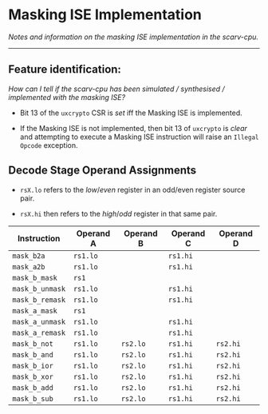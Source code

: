 
# Masking ISE Implementation

*Notes and information on the masking ISE implementation in the scarv-cpu.*

---

## Feature identification:

*How can I tell if the scarv-cpu has been simulated / synthesised / implemented
with the masking ISE?*

- Bit 13 of the `uxcrypto` CSR is *set* iff the Masking ISE is implemented.

- If the Masking ISE is not implemented, then bit 13 of `uxcrypto` is *clear*
  and attempting to execute a Masking ISE instruction will raise an
  `Illegal Opcode` exception.

## Decode Stage Operand Assignments

- `rsX.lo` refers to the *low*/*even* register in an odd/even register source
  pair.

- `rsX.hi` then refers to the *high*/*odd* register in that same pair.

Instruction     | Operand A | Operand B | Operand C | Operand D
----------------|-----------|-----------|-----------|------------
`mask_b2a`      | `rs1.lo`  |           | `rs1.hi`  |
`mask_a2b`      | `rs1.lo`  |           | `rs1.hi`  |
`mask_b_mask`   | `rs1`     |           |           |
`mask_b_unmask` | `rs1.lo`  |           | `rs1.hi`  |
`mask_b_remask` | `rs1.lo`  |           | `rs1.hi`  |
`mask_a_mask`   | `rs1`     |           |           |
`mask_a_unmask` | `rs1.lo`  |           | `rs1.hi`  |
`mask_a_remask` | `rs1.lo`  |           | `rs1.hi`  |
`mask_b_not`    | `rs1.lo`  | `rs2.lo`  | `rs1.hi`  | `rs2.hi`
`mask_b_and`    | `rs1.lo`  | `rs2.lo`  | `rs1.hi`  | `rs2.hi`
`mask_b_ior`    | `rs1.lo`  | `rs2.lo`  | `rs1.hi`  | `rs2.hi`
`mask_b_xor`    | `rs1.lo`  | `rs2.lo`  | `rs1.hi`  | `rs2.hi`
`mask_b_add`    | `rs1.lo`  | `rs2.lo`  | `rs1.hi`  | `rs2.hi`
`mask_b_sub`    | `rs1.lo`  | `rs2.lo`  | `rs1.hi`  | `rs2.hi`
